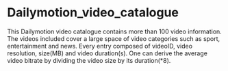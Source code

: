 # Dailymotion_video_catalogue

This Dailymotion video catalogue contains more than 100 video information. The videos included cover a large space of video categories such as sport, entertainment and news. 
Every entry composed of videoID, video resolution, size(MB) and video duration(s). One can derive the average video bitrate by dividing the video size by its duration(*8). 
